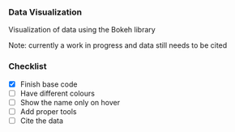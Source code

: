### Data Visualization

Visualization of data using the Bokeh library

Note: currently a work in progress and data still needs to be cited 

### Checklist
-[x] Finish base code
-[ ] Have different colours 
-[ ] Show the name only on hover
-[ ] Add proper tools
-[ ] Cite the data